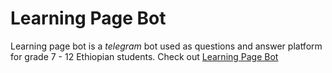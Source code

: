 # Learning Page Bot
<p>
  Learning page bot is a <em>telegram</em> bot used as questions and answer platform for grade 7 - 12 Ethiopian students.
  Check out <a href='t.me/learning_page_bot'>Learning Page Bot</a>
 </p>

